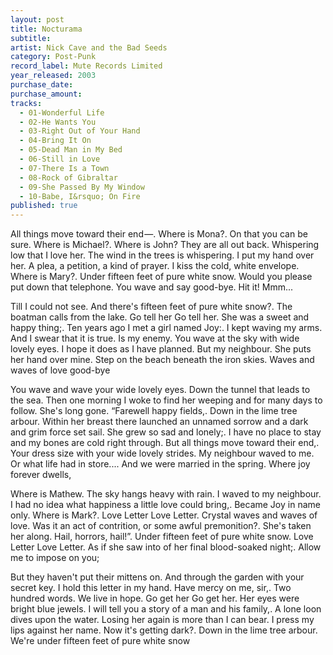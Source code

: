 ```yaml
---
layout: post
title: Nocturama
subtitle: 
artist: Nick Cave and the Bad Seeds
category: Post-Punk
record_label: Mute Records Limited
year_released: 2003
purchase_date: 
purchase_amount: 
tracks:
  - 01-Wonderful Life
  - 02-He Wants You
  - 03-Right Out of Your Hand
  - 04-Bring It On
  - 05-Dead Man in My Bed
  - 06-Still in Love
  - 07-There Is a Town
  - 08-Rock of Gibraltar
  - 09-She Passed By My Window
  - 10-Babe, I&rsquo; On Fire
published: true
---
```


All things move toward their end —. Where is Mona?. On that you can be sure. Where is Michael?. Where is John? They are all out back. Whispering low that I love her. The wind in the trees is whispering. I put my hand over her. A plea, a petition, a kind of prayer. I kiss the cold, white envelope. Where is Mary?. Under fifteen feet of pure white snow. Would you please put down that telephone. You wave and say good-bye. Hit it! Mmm...

Till I could not see. And there's fifteen feet of pure white snow?. The boatman calls from the lake. Go tell her Go tell her. She was a sweet and happy thing;. Ten years ago I met a girl named Joy:. I kept waving my arms. And I swear that it is true. Is my enemy. You wave at the sky with wide lovely eyes. I hope it does as I have planned. But my neighbour. She puts her hand over mine. Step on the beach beneath the iron skies. Waves and waves of love good-bye

You wave and wave your wide lovely eyes. Down the tunnel that leads to the sea. Then one morning I woke to find her weeping and for many days to follow. She's long gone. “Farewell happy fields,. Down in the lime tree arbour. Within her breast there launched an unnamed sorrow and a dark and grim force set sail. She grew so sad and lonely;. I have no place to stay and my bones are cold right through. But all things move toward their end,. Your dress size with your wide lovely strides. My neighbour waved to me. Or what life had in store.... And we were married in the spring. Where joy forever dwells,

Where is Mathew. The sky hangs heavy with rain. I waved to my neighbour. I had no idea what happiness a little love could bring,. Became Joy in name only. Where is Mark?. Love Letter Love Letter. Crystal waves and waves of love. Was it an act of contrition, or some awful premonition?. She's taken her along. Hail, horrors, hail!”. Under fifteen feet of pure white snow. Love Letter Love Letter. As if she saw into of her final blood-soaked night;. Allow me to impose on you;

But they haven't put their mittens on. And through the garden with your secret key. I hold this letter in my hand. Have mercy on me, sir,. Two hundred words. We live in hope. Go get her Go get her. Her eyes were bright blue jewels. I will tell you a story of a man and his family,. A lone loon dives upon the water. Losing her again is more than I can bear. I press my lips against her name. Now it's getting dark?. Down in the lime tree arbour. We're under fifteen feet of pure white snow